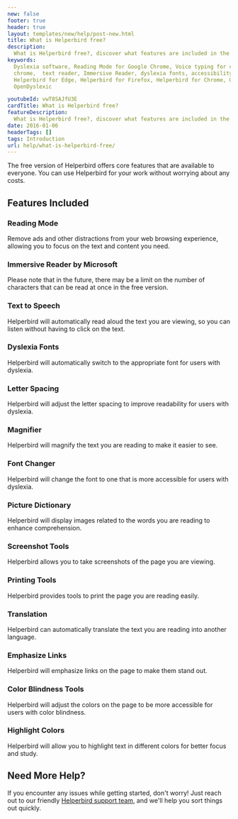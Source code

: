 ```yaml
---
new: false
footer: true
header: true
layout: templates/new/help/post-new.html
title: What is Helperbird free?
description:
  What is Helperbird free?, discover what features are included in the free version of Helperbird.
keywords:
  Dyslexia software, Reading Mode for Google Chrome, Voice typing for chrome, Text to speech for
  chrome,  text reader, Immersive Reader, dyslexia fonts, accessibility software, dyslexia software,
  Helperbird for Edge, Helperbird for Firefox, Helperbird for Chrome, Opendyslexic for Chrome,
  OpenDyslexic

youtubeId: vwT8SAJfU3E
cardTitle: What is Helperbird free?
featureDescription:
  What is Helperbird free?, discover what features are included in the free version of Helperbird.
date: 2016-01-06
headerTags: []
tags: Introduction
url: help/what-is-helperbird-free/
---
```



The free version of Helperbird offers core features that are available to everyone. You can use Helperbird for your work without worrying about any costs.

## Features Included

### Reading Mode

Remove ads and other distractions from your web browsing experience, allowing you to focus on the text and content you need.

### Immersive Reader by Microsoft

Please note that in the future, there may be a limit on the number of characters that can be read at once in the free version.

### Text to Speech

Helperbird will automatically read aloud the text you are viewing, so you can listen without having to click on the text.

### Dyslexia Fonts

Helperbird will automatically switch to the appropriate font for users with dyslexia.

### Letter Spacing

Helperbird will adjust the letter spacing to improve readability for users with dyslexia.

### Magnifier

Helperbird will magnify the text you are reading to make it easier to see.

### Font Changer

Helperbird will change the font to one that is more accessible for users with dyslexia.

### Picture Dictionary

Helperbird will display images related to the words you are reading to enhance comprehension.

### Screenshot Tools

Helperbird allows you to take screenshots of the page you are viewing.

### Printing Tools

Helperbird provides tools to print the page you are reading easily.

### Translation

Helperbird can automatically translate the text you are reading into another language.

### Emphasize Links

Helperbird will emphasize links on the page to make them stand out.

### Color Blindness Tools

Helperbird will adjust the colors on the page to be more accessible for users with color blindness.

### Highlight Colors

Helperbird will allow you to highlight text in different colors for better focus and study.



## Need More Help?

If you encounter any issues while getting started, don't worry! Just reach out to our friendly [Helperbird support team](/support/), and we'll help you sort things out quickly.